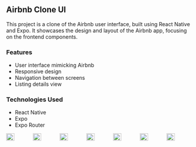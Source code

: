 ## Airbnb Clone UI

This project is a clone of the Airbnb user interface, built using React Native and Expo. It showcases the design and layout of the Airbnb app, focusing on the frontend components.

### Features
- User interface mimicking Airbnb
- Responsive design
- Navigation between screens
- Listing details view

### Technologies Used
- React Native
- Expo
- Expo Router

<div style="display: flex; flex-direction: 'row';">
<img src="https://github.com/egbontech/airbnb-clone/assets/105052664/e51f1a27-ef79-4594-a099-110aa6e5ac39" width=30%>
<img src="https://github.com/egbontech/airbnb-clone/assets/105052664/dc5daa1e-3537-4b34-a9c5-62a3dd55bdff" width=30%>
<img src="https://github.com/egbontech/airbnb-clone/assets/105052664/aa688ede-0954-4146-be48-fe538ddd05a1" width=30%>
<img src="https://github.com/egbontech/airbnb-clone/assets/105052664/2aa6bc01-eac4-4f41-994b-9b22cb9136a0" width=30%>
<img src="https://github.com/egbontech/airbnb-clone/assets/105052664/77d63152-b63e-48c9-b43d-b04851cf4441" width=30%>
<img src="https://github.com/egbontech/airbnb-clone/assets/105052664/5b18a0a2-7ff4-4b5f-9c10-9d13df87e884" width=30%>
<img src="https://github.com/egbontech/airbnb-clone/assets/105052664/52b9dd12-59a1-40fb-80a1-4d30fed70080" width=30%>

</div>
